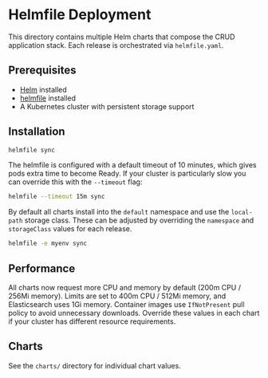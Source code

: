 # Helmfile Deployment

This directory contains multiple Helm charts that compose the CRUD application stack. Each release is orchestrated via `helmfile.yaml`.

## Prerequisites

* [Helm](https://helm.sh/) installed
* [helmfile](https://github.com/helmfile/helmfile) installed
* A Kubernetes cluster with persistent storage support

## Installation

```bash
helmfile sync
```

The helmfile is configured with a default timeout of 10 minutes, which gives
pods extra time to become Ready. If your cluster is particularly slow you can
override this with the `--timeout` flag:

```bash
helmfile --timeout 15m sync
```

By default all charts install into the `default` namespace and use the `local-path` storage class. These can be adjusted by overriding the `namespace` and `storageClass` values for each release.

```bash
helmfile -e myenv sync
```

## Performance

All charts now request more CPU and memory by default (200m CPU / 256Mi memory). Limits are set to 400m CPU / 512Mi memory, and Elasticsearch uses 1Gi memory. Container images use `IfNotPresent` pull policy to avoid unnecessary downloads. Override these values in each chart if your cluster has different resource requirements.

## Charts

See the `charts/` directory for individual chart values.
